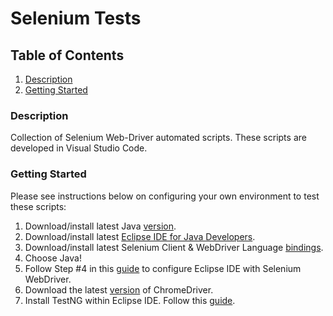 # Selenium Tests

## Table of Contents
1. [Description](#Description)
2. [Getting Started](#Getting-Started)

### Description
Collection of Selenium Web-Driver automated scripts. These scripts are developed in Visual Studio Code. 

### Getting Started
Please see instructions below on configuring your own environment to test these scripts:

1. Download/install latest Java [version](https://www.oracle.com/java/technologies/javase-downloads.html).
2. Download/install latest [Eclipse IDE for Java Developers](http://www.eclipse.org/downloads/).
3. Download/install latest Selenium Client & WebDriver Language [bindings](https://www.selenium.dev/downloads/).
4. Choose Java!
5. Follow Step #4 in this [guide](https://www.guru99.com/installing-selenium-webdriver.html) to configure Eclipse IDE with Selenium WebDriver.
6. Download the latest [version](https://chromedriver.chromium.org/) of ChromeDriver.
7. Install TestNG within Eclipse IDE. Follow this [guide](https://www.guru99.com/install-testng-in-eclipse.html).